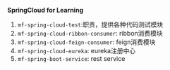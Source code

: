 **SpringCloud for Learning**
1. `mf-spring-cloud-test`:职责，提供各种代码测试模块
2. `mf-spring-cloud-ribbon-consumer`: ribbon消费模块
3. `mf-spring-cloud-feign-consumer`: feign消费模块
4. `mf-spring-cloud-eureka`: eureka注册中心
5. `mf-spring-boot-service`: rest service
